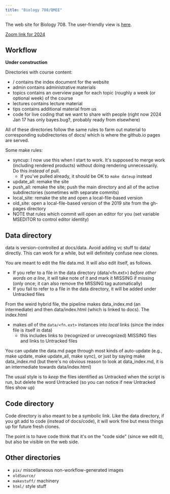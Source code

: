 ```yaml
---
title: "Biology 708/QMEE"
---
```


The web site for Biology 708. The user-friendly view is [here](https://mac-theobio.github.io/QMEE/index.html).

[Zoom link for 2024](https://mcmaster.zoom.us/j/95509320544)

## Workflow

__Under construction__

Directories with course content:
* <repo>/ contains the index document for the website
* admin contains administrative materials
* topics contains an overview page for each topic (roughly a week (or optional week) of the course
* lectures contains lecture material
* tips contains additional material from us
* code for live coding that we want to share with people (right now 2024 Jan 17 has only bayes.bug?, probably ready from elsewhere)

All of these directories follow the same rules to farm out material to corresponding subdirectories of docs/ which is where the github.io pages are served.

Some make rules:
* syncup: I now use this when I start to work. It's supposed to merge work (including rendered products) without doing rendering unnecessarily.  Do this _instead_ of pull.
	* If you've pulled already, it should be OK to `make dateup` instead
* update_all: remake the site
* push_all: remake the site; push the main directory and all of the active subdirectories (sometimes with separate commits)
* local_site: remake the site and open a local-file-based version
* old_site: open a local-file-based version of the 2019 site from the gh-pages directory
* NOTE that rules which commit will open an editor for you (set variable MSEDITOR to control editor identity)

## Data directory

data is version-controlled at docs/data. Avoid adding vc stuff to data/ directly. This can work for a while, but will definitely confuse new clones.

You are meant to edit the file data.md. It will also edit itself, as follows.

* If you refer to a file in the data directory (data/<fn.ext>) _before other words on a line_, it will take note of it and mark it MISSING if missing (only once; it can also remove the MISSING tag automatically)
* If you fail to refer to a file in the data directory, it will be added under Untracked files

From the weird hybrid file, the pipeline makes data_index.md (an intermediate) and then data/index.html (which is linked to docs). The index.html
* makes _all_ of the `data/<fn.ext>` instances into _local_ links (since the index file is itself in data)
	* this includes links to (recognized or unrecognized) MISSING files and links to Untracked files

You can update the data.md page through most kinds of auto-update (e.g., make update, make update_all, make sync), or just by saying make data_index.md (but there's no obvious reason to look at data_index.md, it is an intermediate towards data/index.html)

The usual style is to _keep_ the files identified as Untracked when the script is run, but delete the word Untracked (so you can notice if new Untracked files show up)

## Code directory

Code directory is also meant to be a symbolic link. Like the data directory, if you git add to code (instead of docs/code), it will work fine but mess things up for future fresh clones.

The point is to have code think that it's on the "code side" (since we edit it), but also be visible on the web side.

## Other directories

* `pix/`  miscellaneous non-workflow-generated images
* `oldSource/` 
* `makestuff/` machinery
* `html/` style stuff

